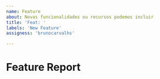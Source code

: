 ```yaml
---
name: Feature
about: Novas funcionalidades ou recursos podemos incluir
title: 'Feat: '
labels: 'New Feature'
assigness: 'brunocarvalhs'

---
```


# Feature Report